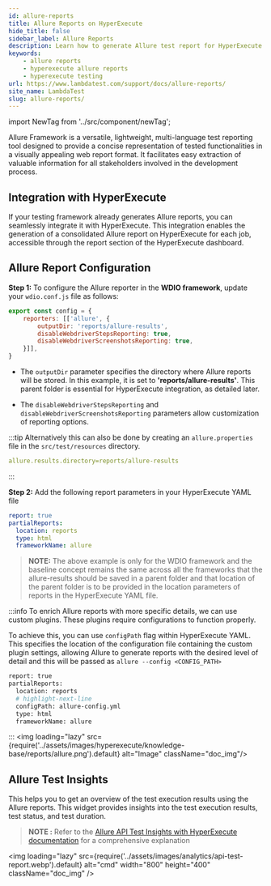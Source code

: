 ```yaml
---
id: allure-reports
title: Allure Reports on HyperExecute
hide_title: false
sidebar_label: Allure Reports
description: Learn how to generate Allure test report for HyperExecute on lambdatest and download the reports from the dashboard
keywords:
    - allure reports
    - hyperexecute allure reports
    - hyperexecute testing
url: https://www.lambdatest.com/support/docs/allure-reports/
site_name: LambdaTest
slug: allure-reports/
---
```


import NewTag from '../src/component/newTag';

<script type="application/ld+json"
      dangerouslySetInnerHTML={{ __html: JSON.stringify({
       "@context": "https://schema.org",
        "@type": "BreadcrumbList",
        "itemListElement": [{
          "@type": "ListItem",
          "position": 1,
          "name": "LambdaTest",
          "item": "https://www.lambdatest.com"
        },{
          "@type": "ListItem",
          "position": 2,
          "name": "Support",
          "item": "https://www.lambdatest.com/support/docs/"
        },{
          "@type": "ListItem",
          "position": 3,
          "name": "Allure Reports",
          "item": "https://www.lambdatest.com/support/docs/allure-reports/"
        }]
      })
    }}
></script>

Allure Framework is a versatile, lightweight, multi-language test reporting tool designed to provide a concise representation of tested functionalities in a visually appealing web report format. It facilitates easy extraction of valuable information for all stakeholders involved in the development process.

## Integration with HyperExecute

If your testing framework already generates Allure reports, you can seamlessly integrate it with HyperExecute. This integration enables the generation of a consolidated Allure report on HyperExecute for each job, accessible through the report section of the HyperExecute dashboard.

## Allure Report Configuration

**Step 1:** To configure the Allure reporter in the **WDIO framework**, update your `wdio.conf.js` file as follows:

```javascript title="wdio.conf.js"
export const config = {
    reporters: [['allure', {
        outputDir: 'reports/allure-results',
        disableWebdriverStepsReporting: true,
        disableWebdriverScreenshotsReporting: true,
    }]],
}
```
- The `outputDir` parameter specifies the directory where Allure reports will be stored. In this example, it is set to **'reports/allure-results'**. This parent folder is essential for HyperExecute integration, as detailed later.

- The `disableWebdriverStepsReporting` and `disableWebdriverScreenshotsReporting` parameters allow customization of reporting options.

:::tip
Alternatively this can also be done by creating an `allure.properties` file in the `src/test/resources` directory. 

```yaml title="allure.properties"
allure.results.directory=reports/allure-results
```
:::

**Step 2:** Add the following report parameters in your HyperExecute YAML file

```yaml
report: true
partialReports:
  location: reports
  type: html
  frameworkName: allure
```

> **NOTE:** The above example is only for the WDIO framework and the baseline concept remains the same across all the frameworks that the allure-results should be saved in a parent folder and that location of the parent folder is to be provided in the location parameters of reports in the HyperExecute YAML file. 

:::info
To enrich Allure reports with more specific details, we can use custom plugins. These plugins require configurations to function properly.

To achieve this, you can use `configPath` flag within HyperExecute YAML. This specifies the location of the configuration file containing the custom plugin settings, allowing Allure to generate reports with the desired level of detail and this will be passed as `allure --config <CONFIG_PATH>`

```bash
report: true
partialReports:
  location: reports
  # highlight-next-line
  configPath: allure-config.yml
  type: html
  frameworkName: allure
```
:::
<img loading="lazy" src={require('../assets/images/hyperexecute/knowledge-base/reports/allure.png').default} alt="Image"  className="doc_img"/>

## Allure Test Insights

This helps you to get an overview of the test execution results using the Allure reports. This widget provides insights into the test execution results, test status, and test duration.

> **NOTE :** Refer to the [Allure API Test Insights with HyperExecute documentation](/support/docs/analytics-allure-api-widgets/) for a comprehensive explanation

<img loading="lazy" src={require('../assets/images/analytics/api-test-report.webp').default} alt="cmd" width="800" height="400" className="doc_img" />